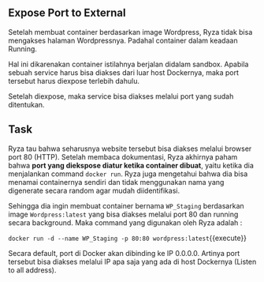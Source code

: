## Expose Port to External

Setelah membuat container berdasarkan image Wordpress, Ryza tidak bisa mengakses halaman Wordpressnya. Padahal container dalam keadaan Running.

Hal ini dikarenakan container istilahnya berjalan didalam sandbox. Apabila sebuah service harus bisa diakses dari luar host Dockernya, maka port tersebut harus diexpose terlebih dahulu.

Setelah diexpose, maka service bisa diakses melalui port yang sudah ditentukan.

## Task

Ryza tau bahwa seharusnya website tersebut bisa diakses melalui browser port 80 (HTTP). Setelah membaca dokumentasi, Ryza akhirnya paham bahwa **port yang diekspose diatur ketika container dibuat**, yaitu ketika dia menjalankan command `docker run`. Ryza juga mengetahui bahwa dia bisa menamai containernya sendiri dan tidak menggunakan nama yang digenerate secara random agar mudah diidentifikasi.

Sehingga dia ingin membuat container bernama `WP_Staging` berdasarkan image `Wordpress:latest` yang bisa diakses melalui port 80 dan running secara background. Maka command yang digunakan oleh Ryza adalah :

`docker run -d --name WP_Staging -p 80:80 wordpress:latest`{{execute}}

Secara default, port di Docker akan dibinding ke IP 0.0.0.0. Artinya port tersebut bisa diakses melalui IP apa saja yang ada di host Dockernya (Listen to all address).